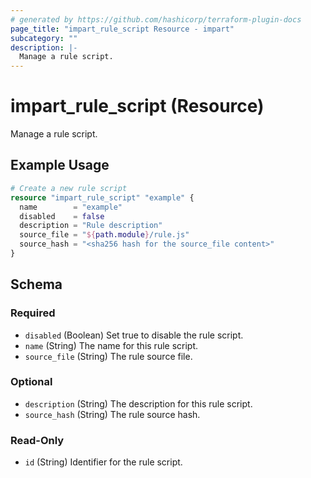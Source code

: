 ```yaml
---
# generated by https://github.com/hashicorp/terraform-plugin-docs
page_title: "impart_rule_script Resource - impart"
subcategory: ""
description: |-
  Manage a rule script.
---
```


# impart_rule_script (Resource)

Manage a rule script.

## Example Usage

```terraform
# Create a new rule script
resource "impart_rule_script" "example" {
  name        = "example"
  disabled    = false
  description = "Rule description"
  source_file = "${path.module}/rule.js"
  source_hash = "<sha256 hash for the source_file content>"
}
```

<!-- schema generated by tfplugindocs -->
## Schema

### Required

- `disabled` (Boolean) Set true to disable the rule script.
- `name` (String) The name for this rule script.
- `source_file` (String) The rule source file.

### Optional

- `description` (String) The description for this rule script.
- `source_hash` (String) The rule source hash.

### Read-Only

- `id` (String) Identifier for the rule script.


